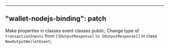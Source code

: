 
---
"wallet-nodejs-binding": patch
---

Make properties in classes event classes public;
Change type of `transactionInputs` from `[IOutputResponse]` `to IOutputResponse[]` in class `NewOutputWalletEvent`;
